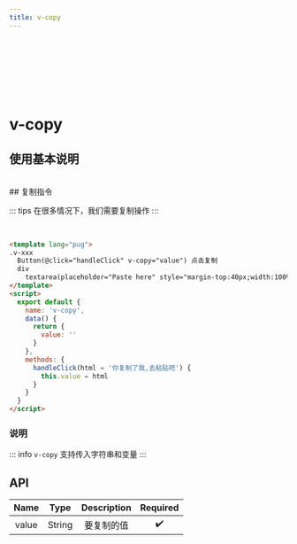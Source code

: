 ```yaml
---
title: v-copy
---
```


<div style="width:100%;height:100px;"></div>
<Block >

<h1 v-copy="v-copy" title="点击复制指令">v-copy</h1>
<h2>使用基本说明</h2>

</Block>
 </br>

<Block>
## 复制指令

::: tips
在很多情况下，我们需要复制操作
:::

<v-copy/>
</br>

<Example>

```html
<template lang="pug">
.v-xxx
  Button(@click="handleClick" v-copy="value") 点击复制
  div
    textarea(placeholder="Paste here" style="margin-top:40px;width:100%;height:100%;")
</template>
<script>
  export default {
    name: 'v-copy',
    data() {
      return {
        value: ''
      }
    },
    methods: {
      handleClick(html = '你复制了我,去粘贴吧') {
        this.value = html
      }
    }
  }
</script>
```

</Example>

</Block>

<div>

### 说明

::: info
`v-copy` 支持传入字符串和变量
:::

## API

| Name  |  Type  | Description |      Required      |
| :---: | :----: | :---------: | :----------------: |
| value | String | 要复制的值  | :heavy_check_mark: |

</div>
